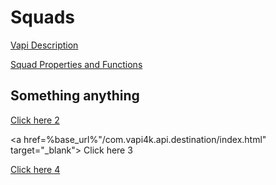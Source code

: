 # Squads

[Vapi Description](https://docs.vapi.ai/squads)

[Squad Properties and Functions](http://localhost:63342/vapi4k/vapi4k.vapi4k-core/build/dokka/html/vapi4k-core/com.vapi4k.api.squad/-squad/index.html)

## Something anything

[//]: # (<a href="static/test.html"> Click herer </a>)

[//]: # (<a href="html/vapi4k-core/com.vapi4k.api.destination/index.html"> Click here 1.5 </a>)

<a href="https://mattbobambrose.github.io/vapi4k/html/vapi4k-core/com.vapi4k.api.destination/index.html" target="_blank"> Click here 2 </a>

<a href=%base_url%"/com.vapi4k.api.destination/index.html" target="_blank"> Click here 3 </a>

<a href="%base_url%/com.vapi4k.api.destination/index.html" target="_blank"> Click here 4 </a>

<chapter title="Example" id="some_chapter" collapsible="false">
<code-block lang="kotlin" src="src/main/kotlin/com/vapi4k/docs/Squad.kt" include-lines="9-32"/>
</chapter>
